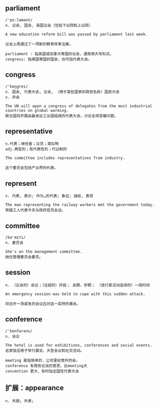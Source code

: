 ## parliament
```
/'pɑːləmənt/
n. 议会, 国会, 英国议会（包括下议院和上议院）

A new education reform bill was passed by parliament last week.

议会上周通过了一项新的教育改革法案。

parliament : 指英国或加拿大等国的议会，通常用大写形式。
congress: 指美国等国的国会，也可指代表大会。
```

## congress
```
/'kɒŋɡres/
n. 国会, 代表大会, 议会, （用于某些国家的政党名称）国民大会
v. 开会

The UN will open a congress of delegates from the most industrial countries on global warming.
联合国将开展由最发达工业国组成的代表大会，讨论全球变暖问题。
```

## representative
```
n.代表；继任者；议员；类似物
adj.典型的；有代表性的；代议制的

The committee includes representatives from industry.

这个委员会包括产业界的代表。
```

## represent
```
v. 代表, 表示; 作为…的代表; 象征; 描绘, 表现

The man representing the railway workers met the government today.
铁路工人代表今天与政府官员会谈。
```

## committee
```
/kə'mɪti/
n. 委员会

She's on the management committee.
她任管理委员会委员。
```

## session
```
n. （议会的）会议；（法庭的）开庭； 会期，学期； （进行某活动连续的）一段时间

An emergency session was held to cope with this sudden attack.

将召开一场紧急的会议应对这一突然的袭击。
```

## conference
```
/'kɒnfərəns/
n. 会议

The hotel is used for exhibitions, conferences and social events.
这家饭店用于举行展览、大型会议和社交活动。

meeting 是指简单的，公司里经常开的会。
conference 有商务论谈的意思，比meeting大
convention 更大，有时指全国性代表大会
```

## 扩展：appearance
```
n. 外貌; 外表;
```